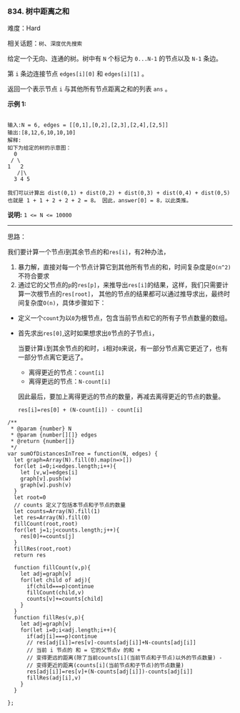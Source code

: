 ### 834. 树中距离之和

难度：Hard

相关话题：`树`、`深度优先搜索`

给定一个无向、连通的树。树中有  `N`  个标记为  `0...N-1`  的节点以及  `N-1` 条边。



第  `i`  条边连接节点 `edges[i][0]`  和  `edges[i][1]` 。



返回一个表示节点  `i`  与其他所有节点距离之和的列表  `ans` 。



**示例 1:** 



```

输入:N = 6, edges = [[0,1],[0,2],[2,3],[2,4],[2,5]]
输出:[8,12,6,10,10,10]
解释:
如下为给定的树的示意图：
  0
 / \
1   2
   /|\
  3 4 5

我们可以计算出 dist(0,1) + dist(0,2) + dist(0,3) + dist(0,4) + dist(0,5) 
也就是 1 + 1 + 2 + 2 + 2 = 8。 因此，answer[0] = 8，以此类推。
```


**说明:**  `1 <= N <= 10000` 




-----

思路：

我们要计算一个节点i到其余节点的和`res[i]`，有2种办法，

1. 暴力解，直接对每一个节点计算它到其他所有节点的和，时间复杂度是`O(n^2)`不符合要求
2. 通过它的父节点的`p`的`res[p]`，来推导出`res[i]`的结果，这样，我们只需要计算一次根节点的`res[root]`，
其他的节点的结果都可以通过推导求出，最终时间复杂度`O(n)`，具体步骤如下：

* 定义一个`count`为以`0`为根节点，包含当前节点和它的所有子节点数量的数组。
* 首先求出`res[0]`,这时如果想求出`0`节点的子节点`i`，

    当要计算`i`到其余节点的和时，`i`相对`0`来说，有一部分节点离它更近了，也有一部分节点离它更远了。
    
    * 离得更近的节点：`count[i]`
    * 离得更远的节点：`N-count[i]`
    
    因此最后，要加上离得更远的节点的数量，再减去离得更近的节点的数量。
    
    `res[i]=res[0] + (N-count[i]) - count[i]`
    

```
/**
 * @param {number} N
 * @param {number[][]} edges
 * @return {number[]}
 */
var sumOfDistancesInTree = function(N, edges) {
  let graph=Array(N).fill(0).map(n=>[])
  for(let i=0;i<edges.length;i++){
    let [v,w]=edges[i]
    graph[v].push(w)
    graph[w].push(v)
  }
  let root=0
  // counts 定义了包括本节点和子节点的数量
  let counts=Array(N).fill(1)
  let res=Array(N).fill(0)
  fillCount(root,root)
  for(let j=1;j<counts.length;j++){
    res[0]+=counts[j]
  }
  fillRes(root,root)
  return res
  
  function fillCount(v,p){
    let adj=graph[v]
    for(let child of adj){
      if(child===p)continue
      fillCount(child,v)
      counts[v]+=counts[child]
    }
  }
  function fillRes(v,p){
    let adj=graph[v]
    for(let i=0;i<adj.length;i++){
      if(adj[i]===p)continue
      // res[adj[i]]=res[v]-counts[adj[i]]+N-counts[adj[i]]
      // 当前 i 节点的 和 = 它的父节点v 的和 + 
      // 变得更远的距离(除了当前counts[i](当前节点和子节点)以外的节点数量) - 
      // 变得更近的距离(counts[i](当前节点和子节点)的节点数量)
      res[adj[i]]=res[v]+(N-counts[adj[i]])-counts[adj[i]]
      fillRes(adj[i],v)
    }
  }

};
```

